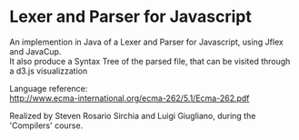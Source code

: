 # Lexer and Parser for Javascript 

An implemention in Java of a Lexer and Parser for Javascript, using Jflex and JavaCup.  
It also produce a Syntax Tree of the parsed file, that can be visited through a d3.js visualizzation
  
Language reference:  
http://www.ecma-international.org/ecma-262/5.1/Ecma-262.pdf

Realized by Steven Rosario Sirchia and Luigi Giugliano, during the 'Compilers' course.

